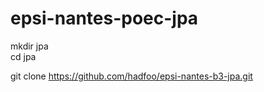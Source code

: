 # epsi-nantes-poec-jpa

mkdir jpa  
cd jpa  

git clone https://github.com/hadfoo/epsi-nantes-b3-jpa.git
